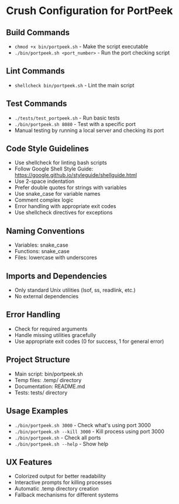 # Crush Configuration for PortPeek

## Build Commands
- `chmod +x bin/portpeek.sh` - Make the script executable
- `./bin/portpeek.sh <port_number>` - Run the port checking script

## Lint Commands
- `shellcheck bin/portpeek.sh` - Lint the main script

## Test Commands
- `./tests/test_portpeek.sh` - Run basic tests
- `./bin/portpeek.sh 8080` - Test with a specific port
- Manual testing by running a local server and checking its port

## Code Style Guidelines
- Use shellcheck for linting bash scripts
- Follow Google Shell Style Guide: https://google.github.io/styleguide/shellguide.html
- Use 2-space indentation
- Prefer double quotes for strings with variables
- Use snake_case for variable names
- Comment complex logic
- Error handling with appropriate exit codes
- Use shellcheck directives for exceptions

## Naming Conventions
- Variables: snake_case
- Functions: snake_case
- Files: lowercase with underscores

## Imports and Dependencies
- Only standard Unix utilities (lsof, ss, readlink, etc.)
- No external dependencies

## Error Handling
- Check for required arguments
- Handle missing utilities gracefully
- Use appropriate exit codes (0 for success, 1 for general error)

## Project Structure
- Main script: bin/portpeek.sh
- Temp files: .temp/ directory
- Documentation: README.md
- Tests: tests/ directory

## Usage Examples
- `./bin/portpeek.sh 3000` - Check what's using port 3000
- `./bin/portpeek.sh --kill 3000` - Kill process using port 3000
- `./bin/portpeek.sh` - Check all ports
- `./bin/portpeek.sh --help` - Show help

## UX Features
- Colorized output for better readability
- Interactive prompts for killing processes
- Automatic .temp directory creation
- Fallback mechanisms for different systems